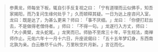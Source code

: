 > 参黄龙，师每坐下板，辄自引手反复视之曰：​「宁有道理而云似佛手，知吾家揭阳，而乃复问生缘何处乎？​」久而顿释其疑。一日为达上座咨问入室，龙曰：既是达了，为甚么更来？师曰：​「事不厌细。​」龙曰：​「你便打赶出去，不是做得老僧侍者。​」师曰：​「不得一句。​」龙遂行入方丈，师曰：​「大小黄檗，龙头蛇尾。​」龙笑而已。师胁不至席三十年，平生规法，南禅师作止。元佑六年十一月十六日，升座说偈曰：​「五十五年梦幻身，东西南北孰为亲。白云散尽千山外，万里秋空片月新。​」言讫而化。


